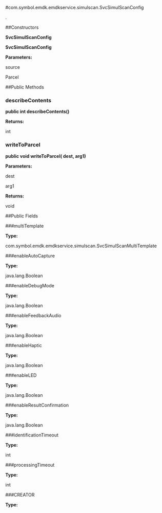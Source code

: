 #com.symbol.emdk.emdkservice.simulscan.SvcSimulScanConfig

.



##Constructors

**SvcSimulScanConfig**



**SvcSimulScanConfig**



**Parameters:**

source



Parcel

##Public Methods

### describeContents

**public int describeContents()**



**Returns:**

int

### writeToParcel

**public void writeToParcel( dest,  arg1)**



**Parameters:**

dest

arg1

**Returns:**

void

##Public Fields

###multiTemplate



**Type:**

com.symbol.emdk.emdkservice.simulscan.SvcSimulScanMultiTemplate

###enableAutoCapture



**Type:**

java.lang.Boolean

###enableDebugMode



**Type:**

java.lang.Boolean

###enableFeedbackAudio



**Type:**

java.lang.Boolean

###enableHaptic



**Type:**

java.lang.Boolean

###enableLED



**Type:**

java.lang.Boolean

###enableResultConfirmation



**Type:**

java.lang.Boolean

###identificationTimeout



**Type:**

int

###processingTimeout



**Type:**

int

###CREATOR



**Type:**

<any>

